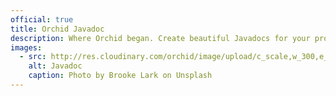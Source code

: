 ```yaml
---
official: true
title: Orchid Javadoc
description: Where Orchid began. Create beautiful Javadocs for your project within your Orchid site.
images:
  - src: http://res.cloudinary.com/orchid/image/upload/c_scale,w_300,e_blur:150/v1524974952/plugins/javadoc.jpg
    alt: Javadoc
    caption: Photo by Brooke Lark on Unsplash
---
```

